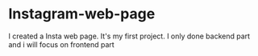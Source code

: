 # Instagram-web-page
I created a Insta web page. It's my first project. I only done backend part and i will focus on frontend part
